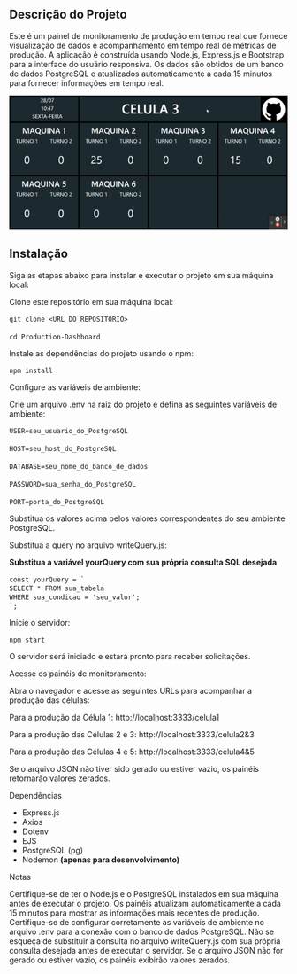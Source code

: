 

## Descrição do Projeto

Este é um painel de monitoramento de produção em tempo real que fornece visualização de dados e acompanhamento em tempo real de métricas de produção. A aplicação é construída usando Node.js, Express.js e Bootstrap para a interface do usuário responsiva. Os dados são obtidos de um banco de dados PostgreSQL e atualizados automaticamente a cada 15 minutos para fornecer informações em tempo real.

![Painel de Monitoramento](public/img//painel.gif)
## Instalação

Siga as etapas abaixo para instalar e executar o projeto em sua máquina local:

Clone este repositório em sua máquina local:

    git clone <URL_DO_REPOSITORIO>

    cd Production-Dashboard

Instale as dependências do projeto usando o npm:

    npm install

Configure as variáveis de ambiente:

Crie um arquivo .env na raiz do projeto e defina as seguintes variáveis de ambiente:

    USER=seu_usuario_do_PostgreSQL
    
    HOST=seu_host_do_PostgreSQL
    
    DATABASE=seu_nome_do_banco_de_dados
    
    PASSWORD=sua_senha_do_PostgreSQL
    
    PORT=porta_do_PostgreSQL

Substitua os valores acima pelos valores correspondentes do seu ambiente PostgreSQL.

Substitua a query no arquivo writeQuery.js:

**Substitua a variável yourQuery com sua própria consulta SQL desejada**

    const yourQuery = `    
    SELECT * FROM sua_tabela
    WHERE sua_condicao = 'seu_valor';
    `;

Inicie o servidor:

    npm start

O servidor será iniciado e estará pronto para receber solicitações.

Acesse os painéis de monitoramento:

Abra o navegador e acesse as seguintes URLs para acompanhar a produção das células:


Para a produção da Célula 1: http://localhost:3333/celula1

Para a produção das Células 2 e 3: http://localhost:3333/celula2&3

Para a produção das Células 4 e 5: http://localhost:3333/celula4&5

Se o arquivo JSON não tiver sido gerado ou estiver vazio, os painéis retornarão valores zerados.


Dependências

 - Express.js
  - Axios
  - Dotenv
  - EJS
  - PostgreSQL (pg)
  - Nodemon **(apenas para desenvolvimento)**

Notas

Certifique-se de ter o Node.js e o PostgreSQL instalados em sua máquina antes de executar o projeto. Os painéis atualizam automaticamente a cada 15 minutos para mostrar as informações mais recentes de produção. Certifique-se de configurar corretamente as variáveis de ambiente no arquivo .env para a conexão com o banco de dados PostgreSQL. Não se esqueça de substituir a consulta no arquivo writeQuery.js com sua própria consulta desejada antes de executar o servidor. Se o arquivo JSON não for gerado ou estiver vazio, os painéis exibirão valores zerados.
